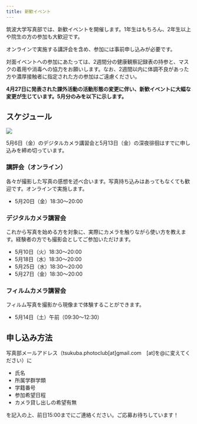 ```yaml
---
title: 新歓イベント
---
```

筑波大学写真部では、新歓イベントを開催します。1年生はもちろん、2年生以上や院生の方の参加も大歓迎です。

オンラインで実施する講評会を含め、参加には事前申し込みが必要です。

対面イベントへの参加にあたっては、2週間分の健康観察記録表の持参と、マスクの着用や消毒への協力をお願いします。なお、2週間以内に体調不良があった方や濃厚接触者に指定された方の参加はご遠慮ください。

**4月27日に発表された課外活動の活動形態の変更に伴い、新歓イベントに大幅な変更が生じています。5月分のみを以下に示します。**

## スケジュール

![](/img/写真部新歓カレンダー2022.png)

5月6日（金）のデジタルカメラ講習会と5月13日（金）の深夜徘徊はすでに申し込みを締め切っています。

### 講評会（オンライン）

各々が撮影した写真の感想を述べ合います。写真持ち込みはあってもなくても歓迎です。オンラインで実施します。

* 5月20日（金）18:30～20:00

### デジタルカメラ講習会

これから写真を始める方を対象に、実際にカメラを触りながら使い方を教えます。経験者の方でも撮影会としてご参加いただけます。

* 5月10日（火）18:30～20:00
* 5月18日（水）18:30～20:00
* 5月25日（水）18:30～20:00
* 5月27日（金）18:30～20:00

### フィルムカメラ講習会

フィルム写真を撮影から現像まで体験することができます。

* 5月14日（土）午前（09:30～12:30）

## 申し込み方法

写真部メールアドレス（tsukuba.photoclub\[at]gmail.com　\[at]を@に変えてください）に

* 氏名
* 所属学群学類
* 学籍番号
* 参加希望日程
* カメラ貸し出しの希望有無

を記入の上、前日15:00までにご連絡ください。ご応募お待ちしています！